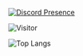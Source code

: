 [![Discord Presence](https://lanyard-profile-readme.vercel.app/api/494912447509954601)](https://discord.com/users/494912447509954601)

![Visitor](https://visitor-badge.laobi.icu/badge?page_id=username.repoName)

![Top Langs](https://github-readme-stats.vercel.app/api/top-langs/?username=laxmena&layout=compact)
